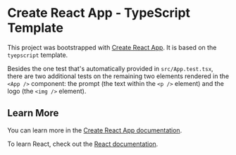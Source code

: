 # Create React App - TypeScript Template

This project was bootstrapped with [Create React App](https://github.com/facebook/create-react-app). It is based on the `tyepscript` template.

Besides the one test that's automatically provided in `src/App.test.tsx`, there are two additional tests on the remaining two elements rendered in the `<App />` component: the prompt (the text within the `<p />` element) and the logo (the `<img />` element).

## Learn More

You can learn more in the [Create React App documentation](https://facebook.github.io/create-react-app/docs/getting-started).

To learn React, check out the [React documentation](https://reactjs.org/).
